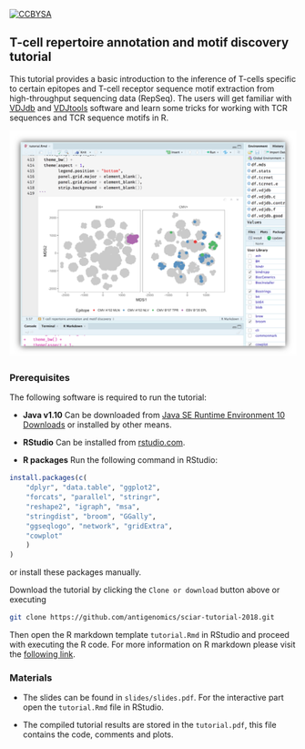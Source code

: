 [![CCBYSA](https://licensebuttons.net/l/by-sa/4.0/88x31.png)](https://creativecommons.org/licenses/by-sa/4.0/)

## **T-cell repertoire annotation and motif discovery** tutorial

This tutorial provides a basic introduction to the inference of T-cells specific to certain epitopes and T-cell receptor sequence motif extraction from high-throughput sequencing data (RepSeq). The users will get familiar with [VDJdb](https://github.com/antigenomics/vdjdb-db) and [VDJtools](https://github.com/mikessh/vdjtools) software and learn some tricks for working with TCR sequences and TCR sequence motifs in R.

![Splash](splash.png)

### Prerequisites

The following software is required to run the tutorial:

* **Java v1.10** Can be downloaded from [Java SE Runtime Environment 10 Downloads](https://www.oracle.com/technetwork/java/javase/downloads/jre10-downloads-4417026.html) or installed by other means.

* **RStudio** Can be installed from [rstudio.com](https://www.rstudio.com).

* **R packages** Run the following command in RStudio:

```R
install.packages(c(
	"dplyr", "data.table", "ggplot2",
	"forcats", "parallel", "stringr",
	"reshape2", "igraph", "msa",
	"stringdist", "broom", "GGally",
	"ggseqlogo", "network", "gridExtra",
	"cowplot"
	)
)
```

or install these packages manually.

Download the tutorial by clicking the ``Clone or download`` button above or executing

```bash
git clone https://github.com/antigenomics/sciar-tutorial-2018.git
```

Then open the R markdown template ``tutorial.Rmd`` in RStudio and proceed with executing the R code. For more information on R markdown please visit the [following link](https://rmarkdown.rstudio.com).

### Materials

* The slides can be found in ``slides/slides.pdf``. For the interactive part open the ``tutorial.Rmd`` file in RStudio.

* The compiled tutorial results are stored in the ``tutorial.pdf``, this file contains the code, comments and plots.